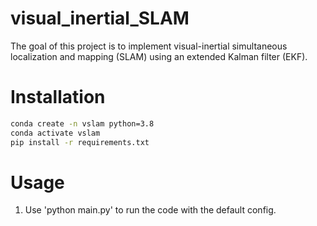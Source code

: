 # visual_inertial_SLAM
The goal of this project is to implement visual-inertial simultaneous localization and mapping (SLAM) using an extended Kalman filter (EKF). 

# Installation
```bash
conda create -n vslam python=3.8
conda activate vslam
pip install -r requirements.txt
```

# Usage
1. Use 'python main.py' to run the code with the default config.